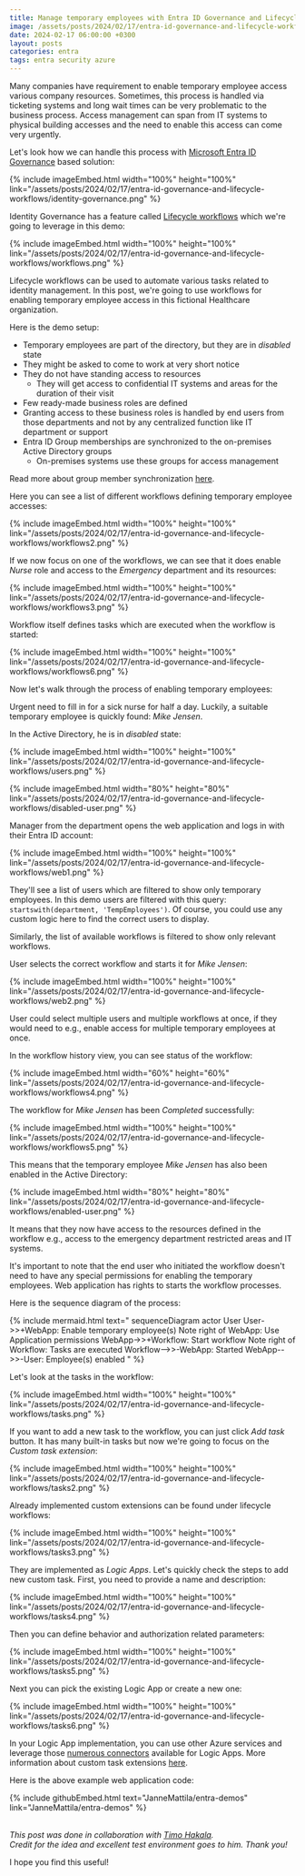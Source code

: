 ```yaml
---
title: Manage temporary employees with Entra ID Governance and Lifecycle workflows
image: /assets/posts/2024/02/17/entra-id-governance-and-lifecycle-workflows/workflows.png
date: 2024-02-17 06:00:00 +0300
layout: posts
categories: entra
tags: entra security azure
---
```

Many companies have requirement to enable temporary employee access various company resources.
Sometimes, this process is handled via ticketing systems and long wait times
can be very problematic to the business process.
Access management can span from IT systems to physical building accesses and
the need to enable this access can come very urgently.

Let's look how we can handle this process with
[Microsoft Entra ID Governance](https://learn.microsoft.com/en-us/entra/id-governance/identity-governance-overview)
based solution:

{% include imageEmbed.html width="100%" height="100%" link="/assets/posts/2024/02/17/entra-id-governance-and-lifecycle-workflows/identity-governance.png" %}

Identity Governance has a feature called
[Lifecycle workflows](https://learn.microsoft.com/en-us/entra/id-governance/what-are-lifecycle-workflows)
which we're going to leverage in this demo:

{% include imageEmbed.html width="100%" height="100%" link="/assets/posts/2024/02/17/entra-id-governance-and-lifecycle-workflows/workflows.png" %}

Lifecycle workflows can be used to automate various tasks related to identity management.
In this post, we're going to use workflows for enabling temporary employee access
in this fictional Healthcare organization.

Here is the demo setup:

- Temporary employees are part of the directory, but they are in _disabled_ state
- They might be asked to come to work at very short notice
- They do not have standing access to resources
  - They will get access to confidential IT systems and areas
    for the duration of their visit
- Few ready-made business roles are defined
- Granting access to these business roles is handled by end users from those departments
  and not by any centralized function like IT department or support
- Entra ID Group memberships are synchronized to the on-premises Active Directory groups
  - On-premises systems use these groups for access management

Read more about group member synchronization [here](https://learn.microsoft.com/en-us/entra/identity/hybrid/cloud-sync/govern-on-premises-groups).

Here you can see a list of different workflows defining temporary employee accesses:

{% include imageEmbed.html width="100%" height="100%" link="/assets/posts/2024/02/17/entra-id-governance-and-lifecycle-workflows/workflows2.png" %}

If we now focus on one of the workflows, we can see that it does enable
_Nurse_ role and access to the _Emergency_ department and its resources:

{% include imageEmbed.html width="100%" height="100%" link="/assets/posts/2024/02/17/entra-id-governance-and-lifecycle-workflows/workflows3.png" %}

Workflow itself defines tasks which are executed when the workflow is started:

{% include imageEmbed.html width="100%" height="100%" link="/assets/posts/2024/02/17/entra-id-governance-and-lifecycle-workflows/workflows6.png" %}

Now let's walk through the process of enabling temporary employees:

Urgent need to fill in for a sick nurse for half a day.
Luckily, a suitable temporary employee is quickly found: _Mike Jensen_.

In the Active Directory, he is in _disabled_ state:

{% include imageEmbed.html width="100%" height="100%" link="/assets/posts/2024/02/17/entra-id-governance-and-lifecycle-workflows/users.png" %}

{% include imageEmbed.html width="80%" height="80%" link="/assets/posts/2024/02/17/entra-id-governance-and-lifecycle-workflows/disabled-user.png" %}

Manager from the department opens the web application and
logs in with their Entra ID account:

{% include imageEmbed.html width="100%" height="100%" link="/assets/posts/2024/02/17/entra-id-governance-and-lifecycle-workflows/web1.png" %}

They'll see a list of users which are filtered to show only temporary employees.
In this demo users are filtered with this query: `startswith(department, 'TempEmployees')`.
Of course, you could use any custom logic here to find the correct users to display.

Similarly, the list of available workflows is filtered to show only relevant workflows.

User selects the correct workflow and starts it for _Mike Jensen_:

{% include imageEmbed.html width="100%" height="100%" link="/assets/posts/2024/02/17/entra-id-governance-and-lifecycle-workflows/web2.png" %}

User could select multiple users and multiple workflows at once,
if they would need to e.g., enable access for multiple temporary employees at once.

In the workflow history view, you can see status of the workflow:

{% include imageEmbed.html width="60%" height="60%" link="/assets/posts/2024/02/17/entra-id-governance-and-lifecycle-workflows/workflows4.png" %}

The workflow for _Mike Jensen_ has been _Completed_ successfully:

{% include imageEmbed.html width="100%" height="100%" link="/assets/posts/2024/02/17/entra-id-governance-and-lifecycle-workflows/workflows5.png" %}

This means that the temporary employee _Mike Jensen_ has also been
enabled in the Active Directory:

{% include imageEmbed.html width="80%" height="80%" link="/assets/posts/2024/02/17/entra-id-governance-and-lifecycle-workflows/enabled-user.png" %}

It means that they now have access to the resources defined in the workflow
e.g., access to the emergency department restricted areas and IT systems.

It's important to note that the end user who initiated the workflow
doesn't need to have any special permissions for enabling the temporary employees.
Web application has rights to starts the workflow processes.

Here is the sequence diagram of the process:

{% include mermaid.html text="
sequenceDiagram
    actor User
    User->>+WebApp: Enable temporary employee(s)
    Note right of WebApp: Use Application permissions
    WebApp->>+Workflow: Start workflow
    Note right of Workflow: Tasks are executed
    Workflow-->>-WebApp: Started
    WebApp-->>-User: Employee(s) enabled
" %}

Let's look at the tasks in the workflow:

{% include imageEmbed.html width="100%" height="100%" link="/assets/posts/2024/02/17/entra-id-governance-and-lifecycle-workflows/tasks.png" %}

If you want to add a new task to the workflow, you can just click _Add task_ button.
It has many built-in tasks but now we're going to focus on the _Custom task extension_:

{% include imageEmbed.html width="100%" height="100%" link="/assets/posts/2024/02/17/entra-id-governance-and-lifecycle-workflows/tasks2.png" %}

Already implemented custom extensions can be found under lifecycle workflows:

{% include imageEmbed.html width="100%" height="100%" link="/assets/posts/2024/02/17/entra-id-governance-and-lifecycle-workflows/tasks3.png" %}

They are implemented as _Logic Apps_.
Let's quickly check the steps to add new custom task.
First, you need to provide a name and description:

{% include imageEmbed.html width="100%" height="100%" link="/assets/posts/2024/02/17/entra-id-governance-and-lifecycle-workflows/tasks4.png" %}

Then you can define behavior and authorization related parameters:

{% include imageEmbed.html width="100%" height="100%" link="/assets/posts/2024/02/17/entra-id-governance-and-lifecycle-workflows/tasks5.png" %}

Next you can pick the existing Logic App or create a new one:

{% include imageEmbed.html width="100%" height="100%" link="/assets/posts/2024/02/17/entra-id-governance-and-lifecycle-workflows/tasks6.png" %}

In your Logic App implementation, you can use other Azure services and
leverage those [numerous connectors](https://learn.microsoft.com/en-us/connectors/connector-reference/connector-reference-logicapps-connectors)
available for Logic Apps.
More information about custom task extensions [here](https://learn.microsoft.com/en-us/entra/id-governance/lifecycle-workflow-extensibility).

Here is the above example web application code:

{% include githubEmbed.html text="JanneMattila/entra-demos" link="JanneMattila/entra-demos" %}

<br/>_This post was done in collaboration with [Timo Hakala](https://www.linkedin.com/in/timo-hakala-7398ab5/)._<br/>
_Credit for the idea and excellent test environment goes to him. Thank you!_

I hope you find this useful!

